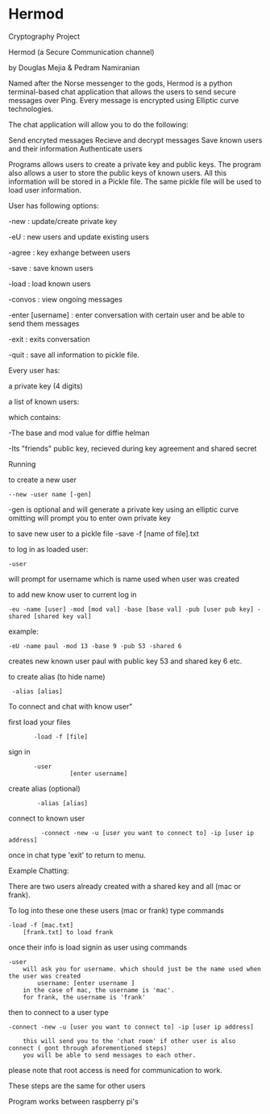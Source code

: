 # Hermod
Cryptography Project 

Hermod (a Secure Communication channel)

by Douglas Mejia & Pedram Namiranian

Named after the Norse messenger to the gods, Hermod is a python terminal-based chat application that allows the users to send secure messages over Ping. Every message is encrypted using Elliptic curve technologies. 


The chat application will allow you to do the following:

Send encryted messages 
Recieve and decrypt messages 
Save known users and their information 
Authenticate users
 

Programs allows users to create a private key and public keys. The program also allows a user to store the public keys of known users. 
All this information will be stored in a Pickle file. The same pickle file will be used to load user information.

User has following options:

-new    : update/create private key 

-eU     : new users  and update existing users 

-agree  : key exhange between users

-save   : save known users  

-load   : load known users 

-convos : view ongoing messages 

-enter [username] : enter conversation with certain user and be able to send them messages

-exit   : exits conversation

-quit   : save all information to pickle file. 


Every user has: 

a private key (4 digits)

a list of known users:

which contains:

-The base and mod value for diffie helman

-Its "friends" public key, recieved during key agreement  and shared secret


Running

to create a new user 

	--new -user name [-gen]
		
  -gen is optional and will generate a private key using an elliptic curve 
		omitting will prompt you to enter own private key 


to save new user to a pickle file 
	-save -f [name of file].txt

to log in as loaded user:

	-user
		
  will prompt for username which is name used when user was created

to add new know user to current log in

	-eu -name [user] -mod [mod val] -base [base val] -pub [user pub key] -shared [shared key val]
 	
  example: 
	
    -eU -name paul -mod 13 -base 9 -pub 53 -shared 6
			
  creates new known user paul with public key 53 and shared key 6 etc.

to create alias (to hide name)
	    
     -alias [alias]

To connect and chat with know user"

  first load your files 
 
           -load -f [file]
  sign in
           
           -user 
		             [enter username]
  create alias (optional)
	
            -alias [alias]

  connect to known user 
	 
             -connect -new -u [user you want to connect to] -ip [user ip address] 

	
  once in chat type 'exit' to return to menu. 

	

Example Chatting:

There are two users already created with a shared key and all (mac or frank).

To log into these one these users (mac or frank)
type commands

	-load -f [mac.txt]
		[frank.txt] to load frank

once their info is load signin as user using commands

	-user 
		will ask you for username. which should just be the name used when the user was created
			username: [enter username ]
		in the case of mac, the username is 'mac'.
		for frank, the username is 'frank'

then to connect to a user type

	-connect -new -u [user you want to connect to] -ip [user ip address] 

		this will send you to the 'chat room' if other user is also connect ( gont through aforementioned steps)
		you will be able to send messages to each other.

please note that root access is need for communication to work. 

These steps are the same for other users

Program works between raspberry pi's


